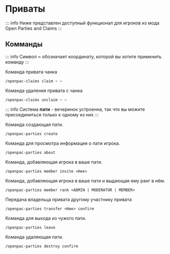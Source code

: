 # Приваты
::: info
Ниже представлен доступный функционал для игроков из мода Open Parties and Claims
:::

## Комманды
::: info
Символ **~** обозначает координату, которой вы хотите применить команду
:::

Команда привата чанка
```
/openpac-claims claim ~ ~
```

Команда удаления привата с чанка
```
/openpac-claims unclaim ~ ~
```

::: info
Система **пати** - вечеринок устроенна, так что вы можите присоединиться только к одному из них
:::

Команда создающая пати.
```
/openpac-parties create
```

Команда для просмотра информации о пати игрока.
```
/openpac-parties about
```

Команда, добавляющая игрока в ваше пати.
```
/openpac-parties member invite <Ник>
```

Команда, добавляющая игрока в ваше пати и выдающая ему ранг в нём.
```
/openpac-parties member rank <ADMIN | MODERATOR | MEMBER>
```

Передача владельца привата другому участнику привата
```
/openpac-parties transfer <Ник> confirm
```

Команда для выхода из чужого пати.
```
/openpac-parties leave
```

Команда удаляющая пати.
```
/openpac-parties destroy confirm
```